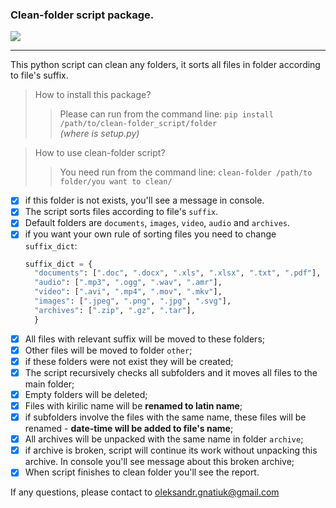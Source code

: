### Clean-folder script package.

![](https://img.shields.io/github/watchers/OleksandrGnatiuk/clean_folder_script?style=social)

---

This python script can clean any folders, it sorts all files in folder according to file's suffix.

> How to install this package?
>
> > Please can run from the command line: `pip install /path/to/clean-folder_script/folder`  
> >  _(where is setup.py)_

> How to use clean-folder script?
>
> > You need run from the command line: `clean-folder /path/to folder/you want to clean/`

- [x] if this folder is not exists, you'll see a message in console.
- [x] The script sorts files according to file's `suffix`.
- [x] Default folders are `documents`, `images`, `video`, `audio` and `archives`.
- [x] if you want your own rule of sorting files you need to change `suffix_dict`:
  ```python
  suffix_dict = {
    "documents": [".doc", ".docx", ".xls", ".xlsx", ".txt", ".pdf"],
    "audio": [".mp3", ".ogg", ".wav", ".amr"],
    "video": [".avi", ".mp4", ".mov", ".mkv"],
    "images": [".jpeg", ".png", ".jpg", ".svg"],
    "archives": [".zip", ".gz", ".tar"],
    }
  ```
- [x] All files with relevant suffix will be moved to these folders;
- [x] Other files will be moved to folder `other`;
- [x] if these folders were not exist they will be created;
- [x] The script recursively checks all subfolders and it moves all files to the main folder;
- [x] Empty folders will be deleted;
- [x] Files with kirilic name will be **renamed to latin name**;
- [x] if subfolders involve the files with the same name, these files will be renamed - **date-time will be added to file's name**;
- [x] All archives will be unpacked with the same name in folder `archive`;
- [x] if archive is broken, script will continue its work without unpacking this archive. In console you'll see message about this broken archive;
- [x] When script finishes to clean folder you'll see the report.

If any questions, please contact to oleksandr.gnatiuk@gmail.com
